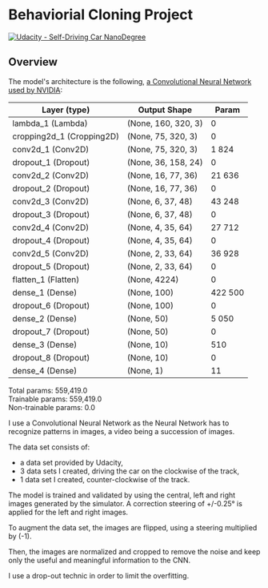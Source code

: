 # Behaviorial Cloning Project

[![Udacity - Self-Driving Car NanoDegree](https://s3.amazonaws.com/udacity-sdc/github/shield-carnd.svg)](http://www.udacity.com/drive)

Overview
---

The model's architecture is the following, [a Convolutional Neural Network used by NVIDIA](https://devblogs.nvidia.com/parallelforall/deep-learning-self-driving-cars/):


| Layer (type)               | Output Shape          | Param   |
| -------------------------- | ----------------      | ------- | 
| lambda_1 (Lambda)          |  (None, 160, 320, 3)  | 0       |
| cropping2d_1 (Cropping2D)  |  (None, 75, 320, 3)   | 0       |    
| conv2d_1 (Conv2D)          |  (None, 75, 320, 3)   | 1 824   |
| dropout_1 (Dropout)        |  (None, 36, 158, 24)  | 0       |
| conv2d_2 (Conv2D)          |  (None, 16, 77, 36)   | 21 636  |
| dropout_2 (Dropout)        |  (None, 16, 77, 36)   |     0   |
| conv2d_3 (Conv2D)          |  (None, 6, 37, 48)    | 43 248  |
| dropout_3 (Dropout)        |  (None, 6, 37, 48)    |     0   |
| conv2d_4 (Conv2D)          |  (None, 4, 35, 64)    | 27 712  |
| dropout_4 (Dropout)        |  (None, 4, 35, 64)    |     0   |
| conv2d_5 (Conv2D)          |  (None, 2, 33, 64)    | 36 928  |
| dropout_5 (Dropout)        |  (None, 2, 33, 64)    |     0   |
| flatten_1 (Flatten)        |  (None, 4224)         |     0   |
| dense_1 (Dense)            |  (None, 100)          | 422 500 |
| dropout_6 (Dropout)        |  (None, 100)          |     0   |
| dense_2 (Dense)            |  (None, 50)           |   5 050 |
| dropout_7 (Dropout)        |  (None, 50)           |     0   |
| dense_3 (Dense)            |  (None, 10)           |    510  |
| dropout_8 (Dropout)        |  (None, 10)           |     0   |
| dense_4 (Dense)            |  (None, 1)            |     11  |


Total params: 559,419.0  
Trainable params: 559,419.0  
Non-trainable params: 0.0  


I use a Convolutional Neural Network as the Neural Network has to recognize patterns in images, a video being a succession of images.

The data set consists of:
- a data set provided by Udacity,
- 3 data sets I created, driving the car on the clockwise of the track,
- 1 data set I created, counter-clockwise of the track.

The model is trained and validated by using the central, left and right images generated by the simulator. A correction steering of +/-0.25° is applied for the left and right images.

To augment the data set, the images are flipped, using a steering multiplied by (-1).

Then, the images are normalized and cropped to remove the noise and keep only the useful and meaningful information to the CNN.

I use a drop-out technic in order to limit the overfitting.
